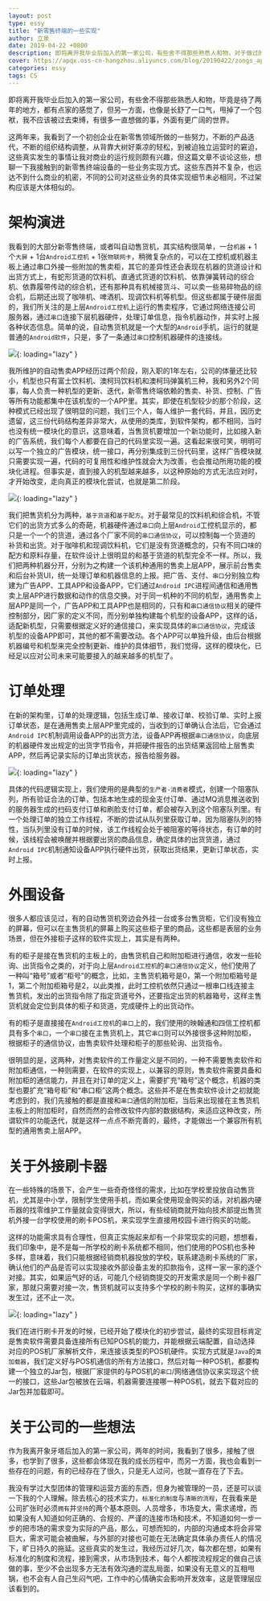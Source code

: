 ```yaml
---
layout: post
type: essy
title: "新零售终端的一些实现"
author: 立泉
date: 2019-04-22 +0800
description: 即将离开我毕业后加入的第一家公司，有些舍不得那些熟悉人和物，对于做过的事也想记录一番。
cover: https://apqx.oss-cn-hangzhou.aliyuncs.com/blog/20190422/zongs_app_old.jpg
categories: essy
tags: CS
---
```


即将离开我毕业后加入的第一家公司，有些舍不得那些熟悉人和物，毕竟是待了两年的地方，都有点家的感觉了，但另一方面，也像是长舒了一口气，甩掉了一个包袱，我不应该被过去束缚，有很多一直想做的事，外面有更广阔的世界。

这两年来，我看到了一个初创企业在新零售领域所做的一些努力，不断的产品迭代，不断的组织结构调整，从背靠大树好乘凉的轻松，到被迫独立运营时的窘迫，这些真实发生的事情让我对商业的运行规则颇有兴趣，但这篇文章不谈论这些，想聊一下我接触到的新零售终端设备的一些业务实现方式。这些东西并不复杂，也远达不到什么商业的机密，不同的公司对这些业务的具体实现细节未必相同，不过架构应该是大体相似的。

# 架构演进

我看到的大部分新零售终端，或者叫自动售货机，其实结构很简单，一台`机器` + 1个`大屏` + 1台`Android工控机` + 1张`物联网卡`，稍微复杂点的，可以在工控机或机器主板上通过串口外接一些附加的售卖柜，其它的差异性还会表现在机器的货道设计和出货方式上，有蛇形货道的饮料机、直通式货道的饮料机、依靠弹簧转动的综合机、依靠履带传动的综合机，还有那种具有机械接货斗、可以卖一些易碎物品的综合机，后期还出现了咖啡机、啤酒机、现调饮料机等机型。但这些都属于硬件层面的，我们所关注的是上层`Android工控机`上运行的售卖程序，它通过网络连接公司服务器，通过`串口`连接下层机器硬件，处理订单信息，指令机器动作，并实时上报各种状态信息。简单的说，自动售货机就是一个大型的`Android`手机，运行的就是普通的`Android软件`，只是，多了一条通过`串口`控制机器硬件的连接线。


![](https://apqx.oss-cn-hangzhou.aliyuncs.com/blog/20190422/zongs_app_old.jpg){: loading="lazy" }

我所维护的自动售卖APP经历过两个阶段，刚入职的1年左右，公司的体量还比较小，机型也只有富士饮料机、澳柯玛饮料机和澳柯玛弹簧机三种，我和另外2个同事，每人负责一种机型的更新、迭代，新零售终端依赖的售卖、补货、控制、广告等所有功能都集中在该机型的一个APP里。其实，即使在机型较少的那个阶段，这种模式已经出现了很明显的问题，我们三个人，每人维护一套代码，并且，因历史遗留，这三份代码结构差异非常大，从使用的类库，到软件架构，都不相同，当时也没有统一模块化的意识，这意味着，当售货机要增加一个新功能时，比如接入新的广告系统，我们每个人都要在自己的代码里实现一遍。这看起来很可笑，明明可以写一个独立的广告模块，统一接口，再分别集成到三份代码里，这样广告模块就只需要实现一遍，代码的可复用性和维护性就会大为改善，也会推动所用功能的模块化进程。但事实是，直到接入的机型越来越多，以这种原始的方式无法应对时，才开始改变，走向真正的模块化尝试，也就是第二阶段。

![](https://apqx.oss-cn-hangzhou.aliyuncs.com/blog/20190422/zongs_app_new.jpg){: loading="lazy" }

我们把售货机分为两种，`基于货道`和`基于配方`。对于最常见的饮料机和综合机，不管它们的出货方式多么的奇葩，机器硬件通过`串口`向上层`Android`工控机显示的，都只是一个一个的货道，通过各个厂家不同的`串口通信协议`，可以控制每一个货道的补货和出货。对于咖啡机和现调饮料机，它们是没有货道概念的，只有不同口味的配方和原料存量，在软件设计上很明显的和基于货道的机型完全不一样。所以，我们把两种机器分开，分别为之构建一个该机种通用的售卖上层APP，展示前台售卖和后台补货UI，统一处理订单和机器信息的上报。把广告、支付、`串口`分别独立构建为广告APP、工具APP和设备APP，它们通过`Android IPC`进程间通信和通用售卖上层APP进行数据和动作的信息交换。对于同一机种的不同的机型，通用售卖上层APP是同一个，广告APP和工具APP也是相同的，只有和`串口通信协议`相关的硬件控制部分，因厂家的定义不同，而分别单独构建每个机型的设备APP，这样的话，适配新机型，只需要根据定义好的通信接口，来实现具体的`串口通信协议`，完成该机型的设备APP即可，其他的都不需要改动。各个APP可以单独升级，由后台根据机器编号和机型来完全控制更新、维护的具体细节，我们觉得，这样的模块化，已经足以应对公司未来可能要接入的越来越多的机型了。

# 订单处理

在新的架构里，订单的处理逻辑，包括生成订单、接收订单、校验订单、实时上报订单状态，是在通用售卖上层APP里完成的，当收到的订单确认合法后，它会通过`Android IPC`机制调用设备APP的出货方法，设备APP再根据`串口通信协议`，向底层的机器硬件发出规定的出货字节指令，并把硬件报告的出货结果返回给上层售卖APP，然后再记录实际的订单出货状态，报告给服务器。

![](https://apqx.oss-cn-hangzhou.aliyuncs.com/blog/20190422/zongs_order.jpg){: loading="lazy" }

具体的代码逻辑实现上，我们使用的是典型的`生产者-消费者`模式，创建一个阻塞队列，所有验证合法的订单，包括本地生成的现金支付订单、通过MQ消息推送收到的服务器生成的扫码支付订单和刷脸支付订单，都会被存入到这个阻塞队列里。有一个处理订单的独立工作线程，不断的尝试从队列里获取订单，因为阻塞队列的特性，当队列里没有订单的时候，该工作线程会处于被阻塞的等待状态，有订单的时候，该线程会被唤醒并根据要出货的商品信息，确定具体的出货货道，通过`Android IPC`机制通知设备APP执行硬件出货，获取出货结果，更新订单状态，实时上报。

# 外围设备

很多人都应该见过，有的自动售货机旁边会外挂一台或多台售货柜，它们没有独立的屏幕，但可以在主售货机的屏幕上购买这些柜子里的商品，这些都是表层的业务场景，但在外接柜子这样的软件实现上，其实是有两种。

有的柜子是接在售货机的主板上的，由售货机自己和附加柜进行通信，收发一些轮询、出货指令之类的，对于向上层`Android工控机`的`串口通信协议`定义，他们使用了一种叫“箱号”或者“柜号”的概念，比如，主售货机箱号是0，第一个附加柜箱号是1，第二个附加柜箱号是2，以此类推，此时工控机依然只通过一根串口线连接主售货机，发出的出货指令除了指定货道号外，还要指定出货的机器箱号，这样主售货机就会定位到具体的柜子和货道，完成硬件上的出货动作。

有的柜子是直接接在`Android工控机`的`串口`上的，我们使用的映翰通和四信工控机都具有多个`串口`，一个`串口`接在主售货机上，其它`串口`则可以外接很多这种附加柜，根据柜子的通信协议，由售卖软件处理和柜子的那些轮询、出货指令。

很明显的是，这两种，对售卖软件的工作量定义是不同的，一种不需要售卖软件和附加柜通信，一种则需要，在软件的实现上，以兼容的原则，售卖软件需要具备和附加柜的通信能力，并且在对订单的定义上，需要扩充“箱号”这个概念，机器的类型也要扩充“箱号柜”和“串口柜”这两个概念。这些并不是在售卖软件设计之初就能考虑到的，我们先接触的都是直接和`串口`通信的附加柜，当后来出现接在主售货机主板上的附加柜时，自然而然的会修改软件内部的数据结构，来适应这种改变，所谓软件的功能迭代，就是这样一点点不断完善的，最终，才能做出一个兼容所有机型的通用售卖上层APP。

# 关于外接刷卡器

在一些特殊的场景下，会产生一些奇奇怪怪的需求，比如在学校里投放自动售货机，尤其是中小学，限制学生使用手机，而如果全使用现金购买的话，对机器内硬币器的找零维护工作量就会变得很大，所以，有些经销商就开始向技术部提出售货机外接一台学校使用的刷卡POS机，来实现学生直接用校园卡进行购买的功能。

这样的功能需求具有合理性，但真正实施起来却有一个非常现实的问题，想想看，我们印象中，是不是每一所学校的刷卡系统都不相同，他们使用的POS机也多种多样，意味着，我们只能根据经销商机器投放的学校，联系建造刷卡系统的厂家，确认他们的产品是否可以实现接收外部设备主发的扣款指令，这样一家一家的逐个对接。其实，如果运气好的话，可能几个经销商提交的开发需求是同一个刷卡器厂家，那就只需要对接一次，售货机就可以支持多个学校的刷卡购买，这样的事确实发生过，还不止一次。

![](https://apqx.oss-cn-hangzhou.aliyuncs.com/blog/20190422/zongs_card.jpg){: loading="lazy" }

我们在进行刷卡开发的时候，已经开始了模块化的初步尝试，最终的实现目标肯定是售卖软件需要具备连接所有已知POS机的能力，并能根据云端配置，自动选择对应的POS机厂家解析文件，来连接该类型的POS机硬件。实现方式就是`Java`的`类加载器`，我们定义好与POS机通信的所有方法接口，然后对每一种POS机，都要构建一个独立的Jar包，根据厂家提供的与POS机的`串口`/网络通信协议来实现这个统一的接口，这些Jar包被放在云端，机器需要连接哪一种POS机，就去下载对应的Jar包并加载即可。

# 关于公司的一些想法

作为我离开象牙塔后加入的第一家公司，两年的时间，我看到了很多，接触了很多，也学到了很多，这些都会体现在我的成长历程中，而另一方面，我也会看到一些存在的问题，有的已经存在了很久，只是无人过问，也就一直存在了下去。

我没有学过大型团体的管理和运营方面的东西，但身为被管理的一员，还是可以谈一下我的个人理解。除去核心的技术实力，`标准化的制度`与`清晰的流程`，在我看来是公司扩张时必须`拥有`并`坚持`的两个基本原则。人员增多，市场变大，需求递增，而如果没有人知道如何正确的、合规的、严谨的连接市场和技术，不知道如何一步一步的把市场的需求变为实际的产品，那么，可想而知的，内部的沟通成本将会非常巨大，需求可能会被曲解，与外部的对接也可能在无法确定具体承办责任人的情况下，旷日持久的拖延。这些真实的发生过，我经历过好几次，每次都在想，如果有标准化的制度和流程，接到需求，从市场到技术，每个人都按流程规定的做自己该做的事，至少不会出现多方无法有效沟通的混乱局面，如果没有无意义的互相甩锅，也不会有人自己生闷气吧，工作中的心情确实会影响开发效率，这是管理层应该看到的。
